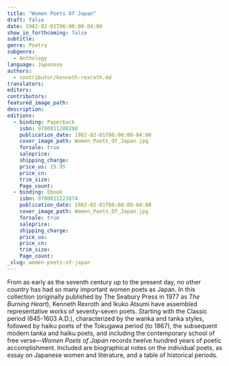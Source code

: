 ```yaml
---
title: "Women Poets Of Japan"
draft: false
date: 1982-02-01T06:00:00-04:00
show_in_forthcoming: false
subtitle:
genre: Poetry
subgenre:
  - Anthology
language: Japanese
authors:
  - contributor/kenneth-rexroth.md
translators:
editors:
contributors:
featured_image_path:
description:
editions:
  - binding: Paperback
    isbn: 9780811208208
    publication_date: 1982-02-01T06:00:00-04:00
    cover_image_path: Women_Poets_Of_Japan.jpg
    forsale: true
    saleprice:
    shipping_charge:
    price_us: 15.95
    price_cn:
    trim_size:
    Page_count:
  - binding: Ebook
    isbn: 9780811223874
    publication_date: 1982-02-01T06:00:00-04:00
    cover_image_path: Women_Poets_Of_Japan.jpg
    forsale: true
    saleprice:
    shipping_charge:
    price_us:
    price_cn:
    trim_size:
    Page_count:
_slug: women-poets-of-japan
---
```


From as early as the seventh century up to the present day, no other country has had so many important women poets as Japan. In this collection (originally published by The Seabury Press in 1977 as _The Burning Heart_), Kenneth Rexroth and Ikuko Atsumi have assembled representative works of seventy-seven poets. Starting with the Classic period (645-1603 A.D.), characterized by the wanka and tanka styles, followed by haiku poets of the Tokugawa period (to 1867), the subsequent modern tanka and haiku poets, and including the contemporary school of free verse––_Women Poets of Japan_ records twelve hundred years of poetic accomplishment. Included are biographical notes on the individual poets, as essay on Japanese women and literature, and a table of historical periods.

